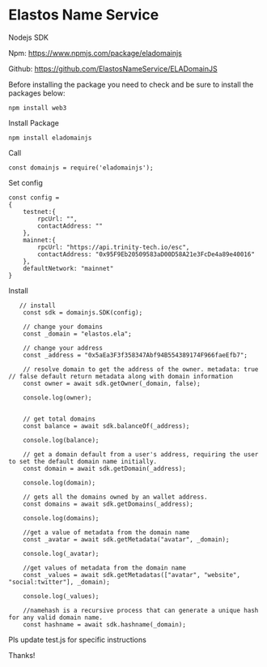 # Elastos Name Service

Nodejs SDK

Npm: https://www.npmjs.com/package/eladomainjs

Github: https://github.com/ElastosNameService/ELADomainJS

Before installing the package you need to check and be sure to install the packages below:

```
npm install web3 
```

Install Package

```
npm install eladomainjs
```

Call 
```
const domainjs = require('eladomainjs');
```

Set config
```
const config = 
{
	testnet:{
		rpcUrl: "",
		contactAddress: ""
	},
	mainnet:{ 
		rpcUrl: "https://api.trinity-tech.io/esc",
		contactAddress: "0x95F9Eb20509583aD00D58A21e3FcDe4a89e40016"
	},
	defaultNetwork: "mainnet"
}
```

Install

```
   // install
	const sdk = domainjs.SDK(config);

	// change your domains
	const _domain = "elastos.ela";
	
	// change your address
	const _address = "0x5aEa3F3f358347Abf94B554389174F966faeEfb7";
	
	// resolve domain to get the address of the owner. metadata: true // false default return metadata along with domain information
	const owner = await sdk.getOwner(_domain, false);

	console.log(owner);


	// get total domains
	const balance = await sdk.balanceOf(_address);

	console.log(balance);

	// get a domain default from a user's address, requiring the user to set the default domain name initially.
	const domain = await sdk.getDomain(_address);

	console.log(domain);
	
	// gets all the domains owned by an wallet address.
	const domains = await sdk.getDomains(_address);

	console.log(domains);
	
	//get a value of metadata from the domain name
	const _avatar = await sdk.getMetadata("avatar", _domain);

	console.log(_avatar);
	
	//get values of metadata from the domain name
	const _values = await sdk.getMetadatas(["avatar", "website", "social:twitter"], _domain);

	console.log(_values);
	
	//namehash is a recursive process that can generate a unique hash for any valid domain name.
	const hashname = await sdk.hashname(_domain);
```

Pls update test.js for specific instructions

Thanks!



